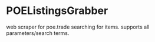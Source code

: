 # POEListingsGrabber
web scraper for poe.trade searching for items. supports all parameters/search terms.
